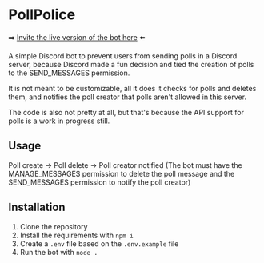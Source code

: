 # PollPolice

➡️ [Invite the live version of the bot here](https://go.buape.com/PollPolice) ⬅️

A simple Discord bot to prevent users from sending polls in a Discord server, because Discord made a fun decision and tied the creation of polls to the SEND_MESSAGES permission.

It is not meant to be customizable, all it does it checks for polls and deletes them, and notifies the poll creator that polls aren't allowed in this server.

The code is also not pretty at all, but that's because the API support for polls is a work in progress still.

## Usage

Poll create -> Poll delete -> Poll creator notified
(The bot must have the MANAGE_MESSAGES permission to delete the poll message and the SEND_MESSAGES permission to notify the poll creator)

## Installation

1. Clone the repository
2. Install the requirements with `npm i`
3. Create a `.env` file based on the `.env.example` file
4. Run the bot with `node .`
